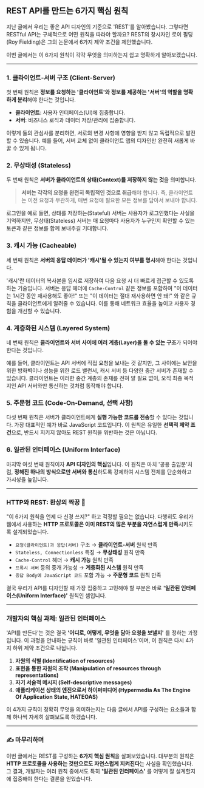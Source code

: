 ## REST API를 만드는 6가지 핵심 원칙

지난 글에서 우리는 좋은 API 디자인의 기준으로 'REST'를 알아봤습니다. 그렇다면 RESTful API는 구체적으로 어떤 원칙을 따라야 할까요? REST의 창시자인 로이 필딩(Roy Fielding)은 그의 논문에서 6가지 제약 조건을 제안했습니다.

이번 글에서는 이 6가지 원칙이 각각 무엇을 의미하는지 쉽고 명확하게 알아보겠습니다.

---

### 1. 클라이언트-서버 구조 (Client-Server)

첫 번째 원칙은 **정보를 요청하는 '클라이언트'와 정보를 제공하는 '서버'의 역할을 명확하게 분리**해야 한다는 것입니다.

- **클라이언트**: 사용자 인터페이스(UI)에 집중합니다.
- **서버**: 비즈니스 로직과 데이터 저장/관리에 집중합니다.

이렇게 둘의 관심사를 분리하면, 서로의 변경 사항에 영향을 받지 않고 독립적으로 발전할 수 있습니다. 예를 들어, 서버 교체 없이 클라이언트 앱의 디자인만 완전히 새롭게 바꿀 수 있게 됩니다.

### 2. 무상태성 (Stateless)

두 번째 원칙은 **서버가 클라이언트의 상태(Context)를 저장하지 않는 것**을 의미합니다.

> **서버는 각각의 요청을 완전히 독립적인 것으로 취급**해야 합니다. 즉, 클라이언트는 이전 요청과 무관하게, 매번 요청에 필요한 모든 정보를 담아서 보내야 합니다.

로그인을 예로 들면, 상태를 저장하는(Stateful) 서버는 사용자가 로그인했다는 사실을 기억하지만, 무상태(Stateless) 서버는 매 요청마다 사용자가 누구인지 확인할 수 있는 토큰과 같은 정보를 함께 보내주길 기대합니다.

### 3. 캐시 가능 (Cacheable)

세 번째 원칙은 **서버의 응답 데이터가 '캐시'될 수 있는지 여부를 명시**해야 한다는 것입니다.

'캐시'란 데이터의 복사본을 임시로 저장하여 다음 요청 시 더 빠르게 접근할 수 있도록 하는 기술입니다. 서버는 응답 헤더에 `Cache-Control` 같은 정보를 포함하여 "이 데이터는 1시간 동안 재사용해도 좋아!" 또는 "이 데이터는 절대 재사용하면 안 돼!" 와 같은 규칙을 클라이언트에게 알려줄 수 있습니다. 이를 통해 네트워크 효율을 높이고 사용자 경험을 개선할 수 있습니다.

### 4. 계층화된 시스템 (Layered System)

네 번째 원칙은 **클라이언트와 서버 사이에 여러 계층(Layer)을 둘 수 있는 구조**가 되어야 한다는 것입니다.

예를 들어, 클라이언트는 API 서버에 직접 요청을 보내는 것 같지만, 그 사이에는 보안을 위한 방화벽이나 성능을 위한 로드 밸런서, 캐시 서버 등 다양한 중간 서버가 존재할 수 있습니다. 클라이언트는 이러한 중간 계층의 존재를 전혀 알 필요 없이, 오직 최종 목적지인 API 서버와만 통신하는 것처럼 동작해야 합니다.

### 5. 주문형 코드 (Code-On-Demand, 선택 사항)

다섯 번째 원칙은 서버가 클라이언트에게 **실행 가능한 코드를 전송**할 수 있다는 것입니다. 가장 대표적인 예가 바로 JavaScript 코드입니다. 이 원칙은 유일한 **선택적 제약 조건**으로, 반드시 지키지 않아도 REST 원칙을 위반하는 것은 아닙니다.

### 6. 일관된 인터페이스 (Uniform Interface)

마지막 여섯 번째 원칙이자 **API 디자인의 핵심**입니다. 이 원칙은 마치 '공용 출입문'처럼, **정해진 하나의 방식으로만 서버와 통신**하도록 강제하여 시스템 전체를 단순화하고 가시성을 높입니다.

---

### HTTP와 REST: 환상의 짝꿍 🤝

"이 6가지 원칙을 언제 다 신경 쓰지?" 하고 걱정할 필요는 없습니다. 다행히도 우리가 웹에서 사용하는 **HTTP 프로토콜은 이미 REST의 많은 부분을 자연스럽게 만족**시키도록 설계되었습니다.

- `요청(클라이언트)과 응답(서버)` 구조 → **클라이언트-서버** 원칙 만족
- `Stateless, Connectionless` 특징 → **무상태성** 원칙 만족
- `Cache-Control` 헤더 → **캐시 가능** 원칙 만족
- `프록시 서버` 등의 중개 가능성 → **계층화된 시스템** 원칙 만족
- `응답 Body에 JavaScript 코드` 포함 가능 → **주문형 코드** 원칙 만족

결국 우리가 API를 디자인할 때 가장 집중하고 고민해야 할 부분은 바로 **'일관된 인터페이스(Uniform Interface)'** 원칙인 셈입니다.

---

### 개발자의 핵심 과제: 일관된 인터페이스

'API를 만든다'는 것은 결국 **'어디로, 어떻게, 무엇을 담아 요청을 보낼지'** 를 정하는 과정입니다. 이 과정을 안내하는 규칙이 바로 '일관된 인터페이스'이며, 이 원칙은 다시 4가지 하위 제약 조건으로 나뉩니다.

1.  **자원의 식별 (Identification of resources)**
2.  **표현을 통한 자원의 조작 (Manipulation of resources through representations)**
3.  **자기 서술적 메시지 (Self-descriptive messages)**
4.  **애플리케이션 상태의 엔진으로서 하이퍼미디어 (Hypermedia As The Engine Of Application State, HATEOAS)**

이 4가지 규칙이 정확히 무엇을 의미하는지는 다음 글에서 API를 구성하는 요소들과 함께 하나씩 자세히 살펴보도록 하겠습니다.

---

### ✍️ 마무리하며

이번 글에서는 REST를 구성하는 **6가지 핵심 원칙**을 살펴보았습니다. 대부분의 원칙은 **HTTP 프로토콜을 사용하는 것만으로도 자연스럽게 지켜진다**는 사실을 확인했습니다. 그 결과, 개발자는 여러 원칙 중에서도 특히 **'일관된 인터페이스'** 를 어떻게 잘 설계할지에 집중해야 한다는 결론을 얻었습니다.
